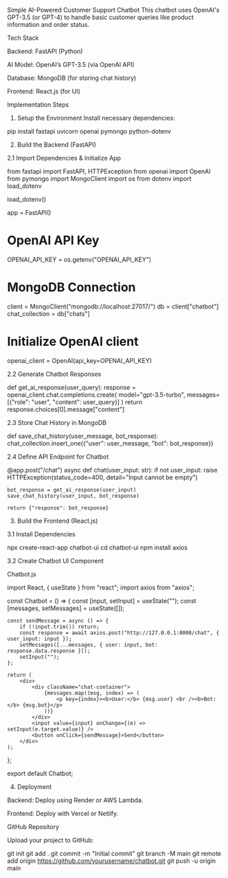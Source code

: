 Simple AI-Powered Customer Support Chatbot
This chatbot uses OpenAI's GPT-3.5 (or GPT-4) to handle basic customer queries like product information and order status.

Tech Stack

Backend: FastAPI (Python)

AI Model: OpenAI’s GPT-3.5 (via OpenAI API)

Database: MongoDB (for storing chat history)

Frontend: React.js (for UI)

Implementation Steps


1. Setup the Environment
Install necessary dependencies:

pip install fastapi uvicorn openai pymongo python-dotenv


2. Build the Backend (FastAPI)

2.1 Import Dependencies & Initialize App

from fastapi import FastAPI, HTTPException
from openai import OpenAI
from pymongo import MongoClient
import os
from dotenv import load_dotenv

load_dotenv()

app = FastAPI()

# OpenAI API Key
OPENAI_API_KEY = os.getenv("OPENAI_API_KEY")

# MongoDB Connection
client = MongoClient("mongodb://localhost:27017/")
db = client["chatbot"]
chat_collection = db["chats"]

# Initialize OpenAI client
openai_client = OpenAI(api_key=OPENAI_API_KEY)


2.2 Generate Chatbot Responses

def get_ai_response(user_query):
    response = openai_client.chat.completions.create(
        model="gpt-3.5-turbo",
        messages=[{"role": "user", "content": user_query}]
    )
    return response.choices[0].message["content"]


2.3 Store Chat History in MongoDB

def save_chat_history(user_message, bot_response):
    chat_collection.insert_one({"user": user_message, "bot": bot_response})


2.4 Define API Endpoint for Chatbot

@app.post("/chat")
async def chat(user_input: str):
    if not user_input:
        raise HTTPException(status_code=400, detail="Input cannot be empty")

    bot_response = get_ai_response(user_input)
    save_chat_history(user_input, bot_response)

    return {"response": bot_response}


3. Build the Frontend (React.js)


3.1 Install Dependencies

npx create-react-app chatbot-ui
cd chatbot-ui
npm install axios

3.2 Create Chatbot UI Component

Chatbot.js

import React, { useState } from "react";
import axios from "axios";

const Chatbot = () => {
    const [input, setInput] = useState("");
    const [messages, setMessages] = useState([]);

    const sendMessage = async () => {
        if (!input.trim()) return;
        const response = await axios.post("http://127.0.0.1:8000/chat", { user_input: input });
        setMessages([...messages, { user: input, bot: response.data.response }]);
        setInput("");
    };

    return (
        <div>
            <div className="chat-container">
                {messages.map((msg, index) => (
                    <p key={index}><b>User:</b> {msg.user} <br /><b>Bot:</b> {msg.bot}</p>
                ))}
            </div>
            <input value={input} onChange={(e) => setInput(e.target.value)} />
            <button onClick={sendMessage}>Send</button>
        </div>
    );
};

export default Chatbot;


4. Deployment

Backend: Deploy using Render or AWS Lambda.

Frontend: Deploy with Vercel or Netlify.

GitHub Repository

Upload your project to GitHub:

git init
git add .
git commit -m "Initial commit"
git branch -M main
git remote add origin https://github.com/yourusername/chatbot.git
git push -u origin main
